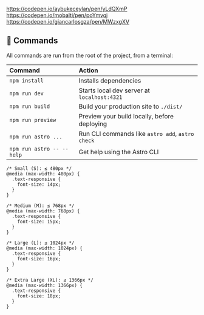 https://codepen.io/aybukeceylan/pen/yLdQXmP
https://codepen.io/mobalti/pen/poYmvqj
https://codepen.io/giancarlosgza/pen/MWzxgXV

## 🧞 Commands

All commands are run from the root of the project, from a terminal:

| Command                   | Action                                           |
| :------------------------ | :----------------------------------------------- |
| `npm install`             | Installs dependencies                            |
| `npm run dev`             | Starts local dev server at `localhost:4321`      |
| `npm run build`           | Build your production site to `./dist/`          |
| `npm run preview`         | Preview your build locally, before deploying     |
| `npm run astro ...`       | Run CLI commands like `astro add`, `astro check` |
| `npm run astro -- --help` | Get help using the Astro CLI                     |


```
/* Small (S): ≤ 480px */
@media (max-width: 480px) {
  .text-responsive {
    font-size: 14px;
  }
}

/* Medium (M): ≤ 768px */
@media (max-width: 768px) {
  .text-responsive {
    font-size: 15px;
  }
}

/* Large (L): ≤ 1024px */
@media (max-width: 1024px) {
  .text-responsive {
    font-size: 16px;
  }
}

/* Extra Large (XL): ≤ 1366px */
@media (max-width: 1366px) {
  .text-responsive {
    font-size: 18px;
  }
}
```